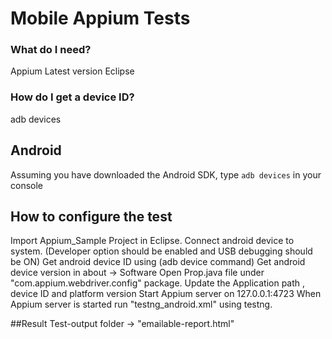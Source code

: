 Mobile Appium Tests
===================

### What do I need?

Appium Latest version
Eclipse

### How do I get a device ID?
adb devices

## Android

Assuming you have downloaded the Android SDK, type ```adb devices``` in your console

## How to configure the test
Import Appium_Sample Project in Eclipse.
Connect android device to system. (Developer option should be enabled and USB debugging should be ON)
Get android device ID using (adb device command)
Get android device version in about -> Software
Open Prop.java file under "com.appium.webdriver.config" package.
Update the Application path , device ID and platform version
Start Appium server on 127.0.0.1:4723
When Appium server is started run "testng_android.xml" using testng.

##Result
Test-output folder ->  "emailable-report.html"
